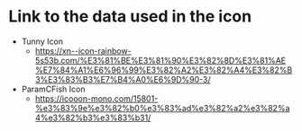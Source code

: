 # Link to the data used in the icon

- Tunny Icon
  - https://xn--icon-rainbow-5s53b.com/%E3%81%BE%E3%81%90%E3%82%8D%E3%81%AE%E7%84%A1%E6%96%99%E3%82%A2%E3%82%A4%E3%82%B3%E3%83%B3%E7%B4%A0%E6%9D%90-3/
- ParamCFish Icon
  - https://icooon-mono.com/15801-%e3%83%9e%e3%82%b0%e3%83%ad%e3%82%a2%e3%82%a4%e3%82%b3%e3%83%b31/

